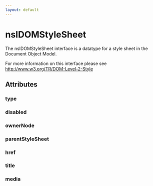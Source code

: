 ```yaml
---
layout: default
---
```


# nsIDOMStyleSheet #

The nsIDOMStyleSheet interface is a datatype for a style sheet in
the Document Object Model.

For more information on this interface please see
http://www.w3.org/TR/DOM-Level-2-Style


## Attributes ##

### type ###

### disabled ###

### ownerNode ###

### parentStyleSheet ###

### href ###

### title ###

### media ###
